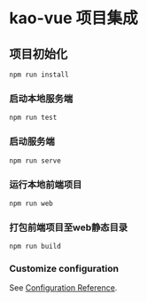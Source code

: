 # kao-vue 项目集成

## 项目初始化
```
npm run install
```

### 启动本地服务端
```
npm run test
```

### 启动服务端
```
npm run serve
```

### 运行本地前端项目
```
npm run web
```

### 打包前端项目至web静态目录
```
npm run build
```
### Customize configuration
See [Configuration Reference](https://cli.vuejs.org/config/).
